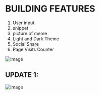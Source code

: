 # BUILDING FEATURES
1. User input
2. snippet
3. picture of meme
4. Light and Dark Theme
5. Social Share
6. Page Visits Counter

![image](https://github.com/aniketsinha2002/Thala-For-A-Reason/assets/97850511/838ccc18-e733-44a4-80c9-c7cfcb8020d6)

## UPDATE 1:

![image](https://github.com/aniketsinha2002/Thala-For-A-Reason/assets/97850511/dfe4777f-3716-471c-9f12-96ee6a0cdbab)

